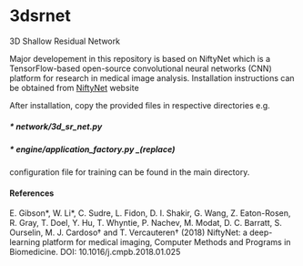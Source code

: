 # 3dsrnet
3D Shallow Residual Network

Major developement in this repository is based on NiftyNet which is a TensorFlow-based open-source convolutional neural networks (CNN) platform for research in medical image analysis. Installation instructions can be obtained from [NiftyNet](https://pypi.org/project/NiftyNet) website


After installation, copy the provided files in respective directories e.g.

##### *  network/3d_sr_net.py
##### *  engine/application_factory.py _(replace)


configuration file for training can be found in the main directory. 








#### References


E. Gibson*, W. Li*, C. Sudre, L. Fidon, D. I. Shakir, G. Wang, Z. Eaton-Rosen, R. Gray, T. Doel, Y. Hu, T. Whyntie, P. Nachev, M. Modat, D. C. Barratt, S. Ourselin, M. J. Cardoso† and T. Vercauteren† (2018) NiftyNet: a deep-learning platform for medical imaging, Computer Methods and Programs in Biomedicine. DOI: 10.1016/j.cmpb.2018.01.025

